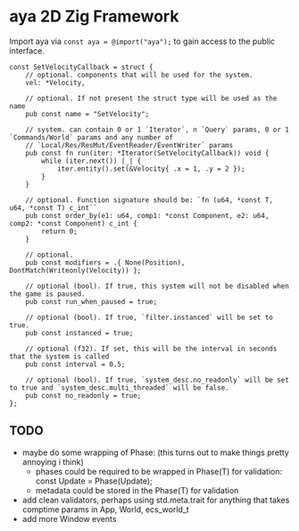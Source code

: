# aya 2D Zig Framework

Import aya via `const aya = @import("aya");` to gain access to the public interface.



```zig
const SetVelocityCallback = struct {
    // optional. components that will be used for the system.
    vel: *Velocity,

    // optional. If not present the struct type will be used as the name
    pub const name = "SetVelocity";

    // system. can contain 0 or 1 `Iterator`, n `Query` params, 0 or 1 `Commands/World` params and any number of
    // `Local/Res/ResMut/EventReader/EventWriter` params
    pub const fn run(iter: *Iterator(SetVelocityCallback)) void {
        while (iter.next()) |_| {
            iter.entity().set(&Velocity{ .x = 1, .y = 2 });
        }
    }

    // optional. Function signature should be: `fn (u64, *const T, u64, *const T) c_int``
    pub const order_by(e1: u64, comp1: *const Component, e2: u64, comp2: *const Component) c_int {
        return 0;
    }

    // optional.
    pub const modifiers = .{ None(Position), DontMatch(Writeonly(Velocity)) };

    // optional (bool). If true, this system will not be disabled when the game is paused.
    pub const run_when_paused = true;

    // optional (bool). If true, `filter.instanced` will be set to true.
    pub const instanced = true;

    // optional (f32). If set, this will be the interval in seconds that the system is called
    pub const interval = 0.5;

    // optional (bool). If true, `system_desc.no_readonly` will be set to true and `system_desc.multi_threaded` will be false.
    pub const no_readonly = true;
};
```



## TODO
- maybe do some wrapping of Phase: (this turns out to make things pretty annoying i think)
    - phases could be required to be wrapped in Phase(T) for validation: const Update = Phase(Update);
    - metadata could be stored in the Phase(T) for validation
- add clean validators, perhaps using std.meta.trait for anything that takes comptime params in App, World, ecs_world_t
- add more Window events